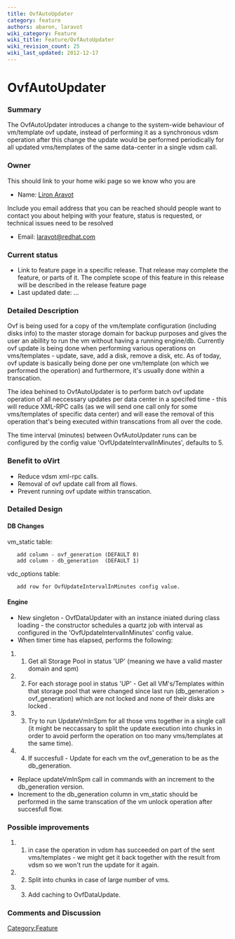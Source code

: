 ```yaml
---
title: OvfAutoUpdater
category: feature
authors: abaron, laravot
wiki_category: Feature
wiki_title: Feature/OvfAutoUpdater
wiki_revision_count: 25
wiki_last_updated: 2012-12-17
---
```


# OvfAutoUpdater

### Summary

The OvfAutoUpdater introduces a change to the system-wide behaviour of vm/template ovf update, instead of performing it as a synchronous vdsm operation after this change the update would be performed periodically for all updated vms/templates of the same data-center in a single vdsm call.

### Owner

This should link to your home wiki page so we know who you are

*   Name: [ Liron Aravot](User:Laravot)

Include you email address that you can be reached should people want to contact you about helping with your feature, status is requested, or technical issues need to be resolved

*   Email: <laravot@redhat.com>

### Current status

*   Link to feature page in a specific release. That release may complete the feature, or parts of it. The complete scope of this feature in this release will be described in the release feature page
*   Last updated date: ...

### Detailed Description

Ovf is being used for a copy of the vm/template configuration (including disks info) to the master storage domain for backup purposes and gives the user an abillity to run the vm without having a running engine/db. Currently ovf update is being done when performing various operations on vms/templates - update, save, add a disk, remove a disk, etc. As of today, ovf update is basically being done per one vm/template (on which we performed the operation) and furthermore, it's usually done within a transcation.

The idea behined to OvfAutoUpdater is to perform batch ovf update operation of all neccessary updates per data center in a specifed time - this will reduce XML-RPC calls (as we will send one call only for some vms/templates of specific data center) and will ease the removal of this operation that's being executed within transcations from all over the code.

The time interval (minutes) between OvfAutoUpdater runs can be configured by the config value 'OvfUpdateIntervalInMinutes', defaults to 5.

### Benefit to oVirt

*   Reduce vdsm xml-rpc calls.
*   Removal of ovf update call from all flows.
*   Prevent running ovf update within transcation.

### Detailed Design

#### DB Changes

vm_static table:

       add column - ovf_generation (DEFAULT 0)
       add column - db_generation  (DEFAULT 1)

vdc_options table:

       add row for OvfUpdateIntervalInMinutes config value.

#### Engine

*   New singleton - OvfDataUpdater with an instance iniated during class loading - the constructor schedules a quartz job with interval as configured in the 'OvfUpdateIntervalInMinutes' config value.
*   When timer time has elapsed, performs the following:

1.  1. Get all Storage Pool in status 'UP' (meaning we have a valid master domain and spm)
2.  2. For each storage pool in status 'UP' - Get all VM's/Templates within that storage pool that were changed since last run (db_generation > ovf_generation) which are not locked and none of their disks are locked .
3.  3. Try to run UpdateVmInSpm for all those vms together in a single call (it might be neccassary to split the update execution into chunks in order to avoid perform the operation on too many vms/templates at the same time).
4.  4. If succesfull - Update for each vm the ovf_generation to be as the db_generation.

*   Replace updateVmInSpm call in commands with an increment to the db_generation version.
*   Increment to the db_generation column in vm_static should be performed in the same transcation of the vm unlock operation after succesfull flow.

### Possible improvements

1.  1. in case the operation in vdsm has succeeded on part of the sent vms/templates - we might get it back together with the result from vdsm so we won't run the update for it again.
2.  2. Split into chunks in case of large number of vms.
3.  3. Add caching to OvfDataUpdate.

### Comments and Discussion

<Category:Feature>
